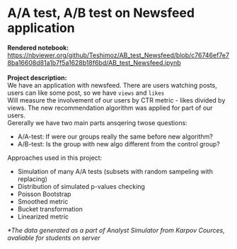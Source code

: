 # A/A test, A/B test on Newsfeed application 
<b>Rendered notebook:</b><br>
https://nbviewer.org/github/Teshimoz/AB_test_Newsfeed/blob/c76746ef7e78ba16608d81a1b7f5a1628b18f6bd/AB_test_Newsfeed.ipynb
<br><br>
<b>Project description:</b><br>
We have an application with newsfeed. There are users watching posts, users can like some post, so we have `views` and `likes`<br> 
Will measure the involvement of our users by CTR metric - likes divided by views.
The new recommendation algorithm was applied for part of our users.<br>
Gererally we have two main parts ansqering twose questions:

* A/A-test: If were our groups really the same before new algorithm?
* A/B-test: Is the group with new algo different from the control group?

Approaches used in this project:
* Simulation of many A/A tests (subsets with random sampeling with replacing)
* Distribution of simulated p-values checking
* Poisson Bootstrap
* Smoothed metric
* Bucket transformation
* Linearized metric

<i>*The data generated as a part of Analyst Simulator from Karpov Cources, <br>
  avaliable for students on server</i>
